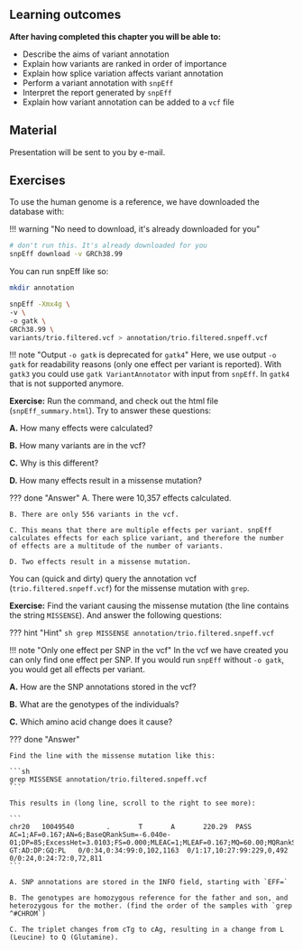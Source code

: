 
## Learning outcomes

**After having completed this chapter you will be able to:**

- Describe the aims of variant annotation
- Explain how variants are ranked in order of importance
- Explain how splice variation affects variant annotation
- Perform a variant annotation with `snpEff`
- Interpret the report generated by `snpEff`
- Explain how variant annotation can be added to a `vcf` file

## Material

Presentation will be sent to you by e-mail.

## Exercises

To use the human genome is a reference, we have downloaded the database with:

!!! warning "No need to download, it's already downloaded for you"

```sh
# don't run this. It's already downloaded for you
snpEff download -v GRCh38.99
```

You can run snpEff like so:

```sh
mkdir annotation

snpEff -Xmx4g \
-v \
-o gatk \
GRCh38.99 \
variants/trio.filtered.vcf > annotation/trio.filtered.snpeff.vcf
```

!!! note "Output `-o gatk` is deprecated for `gatk4`"
    Here, we use output `-o gatk` for readability reasons (only one effect per variant is reported). With `gatk3` you could use `gatk VariantAnnotator` with input from `snpEff`. In `gatk4` that is not supported anymore.

**Exercise:** Run the command, and check out the html file (`snpEff_summary.html`). Try to answer these questions:

**A.** How many effects were calculated?

**B.** How many variants are in the vcf?

**C.** Why is this different?

**D.** How many effects result in a missense mutation?

??? done "Answer"
    A. There were 10,357 effects calculated.

    B. There are only 556 variants in the vcf.

    C. This means that there are multiple effects per variant. snpEff calculates effects for each splice variant, and therefore the number of effects are a multitude of the number of variants.

    D. Two effects result in a missense mutation.

You can (quick and dirty) query the annotation vcf (`trio.filtered.snpeff.vcf`) for the missense mutation with `grep`.

**Exercise:** Find the variant causing the missense mutation (the line contains the string `MISSENSE`). And answer the following questions:

??? hint "Hint"
    ```sh
    grep MISSENSE annotation/trio.filtered.snpeff.vcf
    ```

!!! note "Only one effect per SNP in the vcf"
    In the vcf we have created you can only find one effect per SNP. If you would run `snpEff` without `-o gatk`, you would get all effects per variant.

**A.** How are the SNP annotations stored in the vcf?

**B.** What are the genotypes of the individuals?

**C.** Which amino acid change does it cause?

??? done "Answer"

    Find the line with the missense mutation like this:

    ```sh
    grep MISSENSE annotation/trio.filtered.snpeff.vcf
    ```

    This results in (long line, scroll to the right to see more):

    ```
    chr20   10049540        .       T       A       220.29  PASS    AC=1;AF=0.167;AN=6;BaseQRankSum=-6.040e-01;DP=85;ExcessHet=3.0103;FS=0.000;MLEAC=1;MLEAF=0.167;MQ=60.00;MQRankSum=0.00;QD=8.16;ReadPosRankSum=0.226;SOR=0.951;EFF=NON_SYNONYMOUS_CODING(MODERATE|MISSENSE|cTg/cAg|L324Q|ANKEF1|protein_coding|CODING|ENST00000378392|7)      GT:AD:DP:GQ:PL   0/0:34,0:34:99:0,102,1163  0/1:17,10:27:99:229,0,492       0/0:24,0:24:72:0,72,811
    ```

    A. SNP annotations are stored in the INFO field, starting with `EFF=`

    B. The genotypes are homozygous reference for the father and son, and heterozygous for the mother. (find the order of the samples with `grep ^#CHROM`)

    C. The triplet changes from cTg to cAg, resulting in a change from L (Leucine) to Q (Glutamine).
